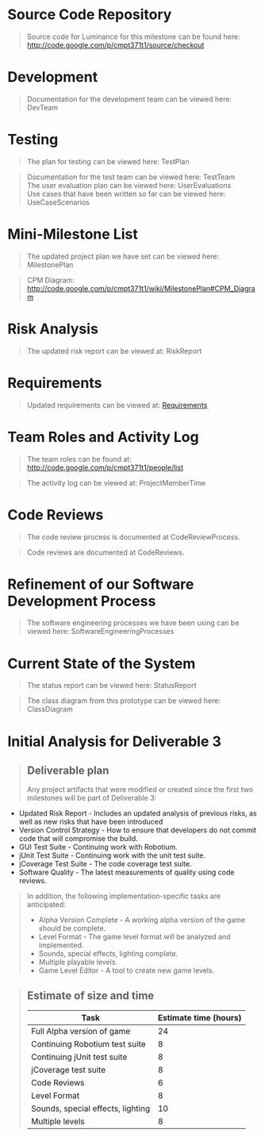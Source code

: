 

# Source Code Repository #
> Source code for Luminance for this milestone can be found here:
> http://code.google.com/p/cmpt371t1/source/checkout

# Development #
> Documentation for the development team can be viewed here: DevTeam

# Testing #
> The plan for testing can be viewed here: TestPlan <br>
<blockquote>Documentation for the test team can be viewed here: TestTeam<br>
The user evaluation plan can be viewed here: UserEvaluations<br>
Use cases that have been written so far can be viewed here: UseCaseScenarios</blockquote>

<h1>Mini-Milestone List</h1>
<blockquote>The updated project plan we have set can be viewed here:  MilestonePlan</blockquote>

<blockquote>CPM Diagram: <a href='http://code.google.com/p/cmpt371t1/wiki/MilestonePlan#CPM_Diagram'>http://code.google.com/p/cmpt371t1/wiki/MilestonePlan#CPM_Diagram</a></blockquote>

<h1>Risk Analysis</h1>
<blockquote>The updated risk report can be viewed at: RiskReport</blockquote>

<h1>Requirements</h1>
<blockquote>Updated requirements can be viewed at: <a href='Requirements.md'>Requirements</a></blockquote>

<h1>Team Roles and Activity Log</h1>
<blockquote>The team roles can be found at: <a href='http://code.google.com/p/cmpt371t1/people/list'>http://code.google.com/p/cmpt371t1/people/list</a></blockquote>

<blockquote>The activity log can be viewed at: ProjectMemberTime</blockquote>

<h1>Code Reviews</h1>
<blockquote>The code review process is documented at CodeReviewProcess.</blockquote>

<blockquote>Code reviews are documented at CodeReviews.</blockquote>

<h1>Refinement of our Software Development Process</h1>

<blockquote>The software engineering processes we have been using can be viewed here: SoftwareEngineeringProcesses</blockquote>

<h1>Current State of the System</h1>

<blockquote>The status report can be viewed here: StatusReport</blockquote>

<blockquote>The class diagram from this prototype can be viewed here: ClassDiagram</blockquote>

<h1>Initial Analysis for Deliverable 3</h1>
<blockquote><h2>Deliverable plan</h2>
Any project artifacts that were modified or created since the first two milestones will be part of Deliverable 3:</blockquote>

<ul><li>Updated Risk Report - Includes an updated analysis of previous risks, as well as new risks that have been introduced<br>
</li><li>Version Control Strategy - How to ensure that developers do not commit code that will compromise the build.<br>
</li><li>GUI Test Suite - Continuing work with Robotium.<br>
</li><li>jUnit Test Suite - Continuing work with the unit test suite.<br>
</li><li>jCoverage Test Suite - The code coverage test suite.<br>
</li><li>Software Quality - The latest measurements of quality using code reviews.</li></ul>

<blockquote>In addition, the following implementation-specific tasks are anticipated:<br>
<ul><li>Alpha Version Complete - A working alpha version of the game should be complete.<br>
</li><li>Level Format - The game level format will be analyzed and implemented.<br>
</li><li>Sounds, special effects, lighting complete.<br>
</li><li>Multiple playable levels.<br>
</li><li>Game Level Editor - A tool to create new game levels.</li></ul></blockquote>


<blockquote><h2>Estimate of size and time</h2>
<table><thead><th> <b>Task</b> </th><th> <b>Estimate time (hours)</b> </th></thead><tbody>
<tr><td> Full Alpha version of game </td><td> 24 </td></tr>
<tr><td> Continuing Robotium test suite </td><td> 8 </td></tr>
<tr><td> Continuing jUnit test suite </td><td> 8 </td></tr>
<tr><td> jCoverage test suite </td><td> 8 </td></tr>
<tr><td> Code Reviews </td><td> 6 </td></tr>
<tr><td> Level Format </td><td> 8 </td></tr>
<tr><td> Sounds, special effects, lighting </td><td> 10 </td></tr>
<tr><td> Multiple levels </td><td> 8 </td></tr>